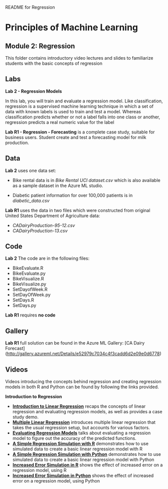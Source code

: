 README for Regression
# Principles of Machine Learning 
## Module 2: Regression

This folder contains introductory video lectures and slides to familiarize students with the basic concepts of regression 

## Labs

**Lab 2 - Regression Models** 

In this lab, you will train and evaluate a regression model. Like classification, regression is a supervised
machine learning technique in which a set of data with known labels is used to train and test a model.
Whereas classification predicts whether or not a label falls into one class or another, regression predicts
a real numeric value for the label

**Lab R1 - Regression - Forecasting** is a complete case study, suitable for business users. Student create and test a forecasting model for milk production.

## Data

**Lab 2** uses one data set:

- Bike rental data is in *Bike Rental UCI dataset.csv* which is also available as a sample dataset in the Azure ML studio.

- Diabetic patient information for over 100,000 patients is in *diabetic_data.csv*

**Lab R1** uses the data in two files which were constructed from original United States Department of Agriculture data:
- *CADairyProduction-95-12.csv*
- *CADairyProduction-13.csv*

## Code

**Lab 2** The code are in the following files:

- BikeEvaluate.R
- BikeEvaluate.py
- BikeVisualize.R
- BikeVisualize.py
- SetDayofWeek.R
- SetDayOfWeek.py
- SetDays.R
- SetDays.py

**Lab R1** requires **no code**

## Gallery

**Lab R1** full solution can be found in the Azure ML Gallery:
[CA Dairy Forecast] (http://gallery.azureml.net/Details/e52979c7034c4f3cadd6d2e09e0d6778)

## Videos  

Videos introducing the concepts behind regression and creating regression models in both R and Python can be found by following the links provided. 

**Introduction to Regression**

- **[Introduction to Linear Regression](https://youtu.be/VLEuvTFwSjE)** recaps the concepts of linear regression and evaluating regression models, as well as provides a case study demo.
- **[Multiple Linear Regression](https://youtu.be/W-Cy7DqM7rk)** introduces multiple linear regression that takes the usual regression setup, but accounts for various factors. 
- **[Evaluating Regression Models](https://youtu.be/k-KZ6UdYf44)** talks about evaluating a regression model to figure out the accuracy of the predicted functions. 
- **[A Simple Regression Simulation with R](https://youtu.be/w_N4RQRJyF4)** demonstrates how to use simulated data to create a basic linear regression model with R
- **[A Simple Regression Simulation with Python](https://youtu.be/XSaU1sHzVdU)** demonstrates how to use simulated data to create a basic linear regression model with Python
- **[Increased Error Simulation in R](https://youtu.be/8nIxlYvdCWw)** shows the effect of increased error on a regression model, using R 
- **[Increased Error Simulation in Python](https://youtu.be/9V9AxseRGw4)** shows the effect of increased error on a regression model, using Python 





